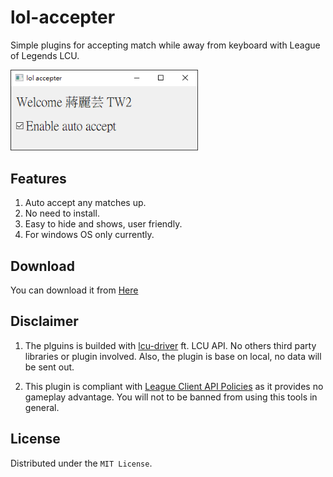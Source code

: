 # lol-accepter

Simple plugins for accepting match while away from keyboard with League of Legends LCU.  

<img src="assets/banner.png" width="300" alt="project_logo"/>  

## Features
1. Auto accept any matches up.
2. No need to install.
3. Easy to hide and shows, user friendly.
4. For windows OS only currently.

## Download

You can download it from [Here](https://github.com/r48n34/lol-accepter/releases)

## Disclaimer
1. The plguins is builded with [lcu-driver](https://lcu-driver.readthedocs.io/en/latest/quickstart.html#websocket) ft. LCU API. No others third party libraries or plugin involved. Also, the plugin is base on local, no data will be sent out.

2. This plugin is compliant with [League Client API Policies](https://developer.riotgames.com/docs/lol#league-client) as it provides no gameplay advantage. You will not to be banned from using this tools in general.


## License
Distributed under the `MIT License`.